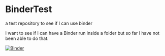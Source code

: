 # BinderTest
a test repository to see if I can use binder

I want to see if I can have a Binder run inside a folder but so far I have not been able to do that. 


[![Binder](https://mybinder.org/badge_logo.svg)](https://mybinder.org/v2/gh/juarezfd/BinderTest/main?labpath=Designing_Graphs_For_Publication_W_Altair.ipynb)

